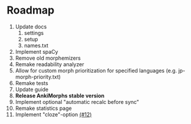 # Roadmap

1. Update docs
   1. settings
   2. setup
   3. names.txt
2. Implement spaCy
3. Remove old morphemizers
4. Remake readability analyzer
5. Allow for custom morph prioritization for specified languages (e.g. jp-morph-priority.txt)
6. Remake tests
7. Update guide
8. **Release AnkiMorphs stable version**
9. Implement optional "automatic recalc before sync"
10. Remake statistics page
11. Implement "cloze"-option [(#12)](https://github.com/mortii/anki-morphs/discussions/12)
